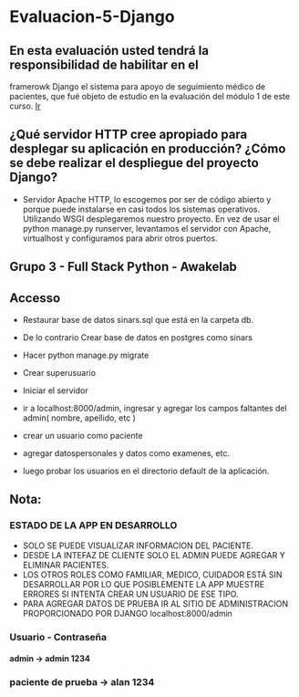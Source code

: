 # Evaluacion-5-Django

## En esta evaluación usted tendrá la responsibilidad de habilitar en el
framerowk Django el sistema para apoyo de seguimiento médico de
pacientes, que fué objeto de estudio en la evaluación del módulo 1 de
este curso. [Ir](https://pcidsoto.github.io/Evaluacion-Modulo-1/)

## ¿Qué servidor HTTP cree apropiado para desplegar su aplicación en producción? ¿Cómo se debe realizar el despliegue del proyecto Django?

- Servidor Apache HTTP, lo escogemos por ser de código abierto y porque puede instalarse en casi todos los sistemas operativos.
Utilizando WSGI desplegaremos nuestro proyecto.
En vez de usar el python manage.py runserver, levantamos el servidor con Apache, virtualhost y configuramos para abrir otros puertos.

## Grupo 3 - Full Stack Python - Awakelab

## Accesso
- Restaurar base de datos sinars.sql que está en la carpeta db.

- De lo contrario Crear base de datos en postgres como sinars
- Hacer python manage.py migrate
- Crear superusuario 
- Iniciar el servidor
- ir a localhost:8000/admin, ingresar y agregar los campos faltantes del admin( nombre, apellido, etc )
- crear un usuario como paciente
- agregar datospersonales y datos como examenes, etc.
- luego probar los usuarios en el directorio default de la aplicación.

## Nota: 
### ESTADO DE LA APP EN DESARROLLO 
- SOLO SE PUEDE VISUALIZAR INFORMACION DEL PACIENTE.
- DESDE LA INTEFAZ DE CLIENTE SOLO EL ADMIN PUEDE AGREGAR Y ELIMINAR PACIENTES.
- LOS OTROS ROLES COMO FAMILIAR, MEDICO, CUIDADOR ESTÁ SIN DESARROLLAR POR LO QUE POSIBLEMENTE LA APP MUESTRE ERRORES SI INTENTA CREAR UN USUARIO DE ESE TIPO.
- PARA AGREGAR DATOS DE PRUEBA IR AL SITIO DE ADMINISTRACION PROPORCIONADO POR DJANGO localhost:8000/admin
 

### Usuario - Contraseña
#### admin -> admin 1234
### paciente de prueba -> alan 1234

